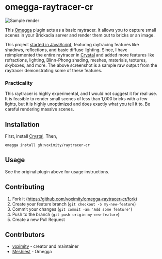 # omegga-raytracer-cr

![Sample render](https://i.imgur.com/voHg4G9.png)

This [Omegga](https://github.com/brickadia-community/omegga) plugin acts as a basic raytracer. It allows you
to capture small scenes in your Brickadia server and render them out to bricks or an image.

This project [started in JavaScript](https://github.com/voximity/omegga-raytracer), featuring raytracing
features like shadows, reflections, and basic diffuse lighting. Since, I have reimplemented the entire
raytracer in [Crystal](https://crystal-lang.org/) and added more features like refractions, lighting,
Blinn-Phong shading, meshes, materials, textures, skyboxes, and more. The above screenshot is a sample
raw output from the raytracer demonstrating some of these features.

### Practicality

This raytracer is highly experimental, and I would not suggest it for real use. It is feasible to render
small scenes of less than 1,000 bricks with a few lights, but it is highly unoptimized and does exactly
what you tell it to. Be careful rendering massive scenes.

## Installation

First, install [Crystal](https://crystal-lang.org/). Then,

`omegga install gh:voximity/raytracer-cr`

## Usage

See the original plugin above for usage instructions.

## Contributing

1. Fork it (<https://github.com/voximity/omegga-raytracer-cr/fork>)
2. Create your feature branch (`git checkout -b my-new-feature`)
3. Commit your changes (`git commit -am 'Add some feature'`)
4. Push to the branch (`git push origin my-new-feature`)
5. Create a new Pull Request

## Contributors

- [voximity](https://github.com/voximity) - creator and maintainer
- [Meshiest](https://github.com/Meshiest) - Omegga
